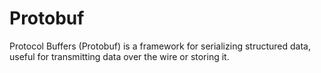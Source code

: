 # Protobuf

Protocol Buffers (Protobuf) is a framework for serializing structured data, useful for transmitting data over the wire or storing it.

